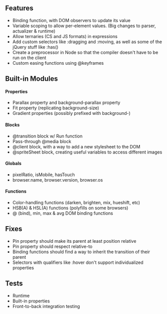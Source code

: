 ## Features

* Binding function, with DOM observers to update its value
* Variable scoping to allow per-element values. (Big changes to parser, actualizer & runtime)
* Allow ternaries (CS and JS formats) in expressions
* Add custom selectors like :dragging and :moving, as well as some of the jQuery stuff like :has()
* Create a preprocessor in Node so that the compiler doesn't have to be run on the client
* Custom easing functions using @keyframes


## Built-in Modules

#### Properties
* Parallax property and background-parallax property
* Fit property (replicating background-size)
* Gradient properties (possibly prefixed with background-)

#### Blocks
* @transition block w/ Run function
* Pass-through @media block
* @client block, with a way to add a new stylesheet to the DOM
* @spriteSheet block, creating useful variables to access different images

#### Globals
* pixelRatio, isMobile, hasTouch
* browser.name, browser.version, browser.os

#### Functions
* Color-handling functions (darken, brighten, mix, hueshift, etc)
* HSB(A) & HSL(A) functions (polyfills on some browsers)
* @ (bind), min, max & avg DOM binding functions


## Fixes

* Pin property should make its parent at least position relative
* Pin property should respect relative-to
* Binding functions should find a way to inherit the transition of their parent
* Selectors with qualifiers like :hover don't support individualized properties


## Tests

* Runtime
* Built-in properties
* Front-to-back integration testing